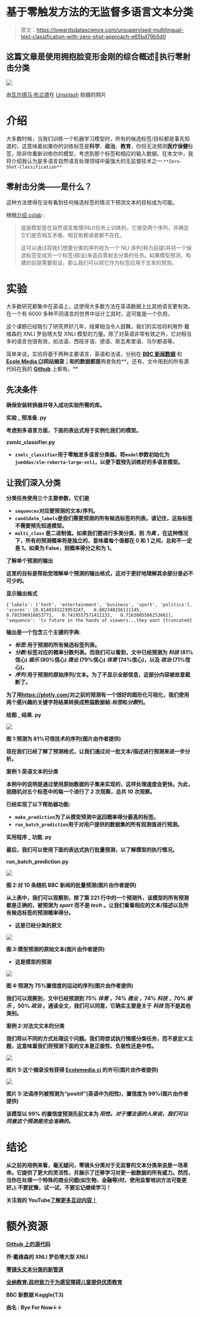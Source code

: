 # 基于零触发方法的无监督多语言文本分类

> 原文：<https://towardsdatascience.com/unsupervised-multilingual-text-classification-with-zero-shot-approach-e65bd79b5d0>

## 这篇文章是使用拥抱脸变形金刚的综合概述🤗执行零射击分类

![](img/a2b12ec061827703ee3e6a4eb149d799.png)

由[瓦尔德马·布兰德](https://unsplash.com/@waldemarbrandt67w)在 [Unsplash](https://unsplash.com/photos/U3Ptj3jafX8) 拍摄的照片

# 介绍

大多数时候，当我们训练一个机器学习模型时，所有的候选标签/目标都是事先知道的，这意味着如果你的训练标签是**科学**、**政治**、**教育**，你将无法预测**医疗保健**标签，除非你重新训练你的模型，考虑到那个标签和相应的输入数据。在本文中，我将介绍我认为是多语言自然语言处理领域中最强大的无监督技术之一:`**Zero-Shot-Classification**`

## 零射击分类——是什么？

这种方法使得在没有看到任何候选标签的情况下预测文本的目标成为可能。

根据[介绍 colab](https://colab.research.google.com/drive/1jocViLorbwWIkTXKwxCOV9HLTaDDgCaw?usp=sharing) :

> 底层模型是在自然语言推理(NLI)任务上训练的，它接受两个序列，并确定它们是否相互矛盾、相互依赖或者都不存在。
> 
> 这可以通过将我们想要分类的序列视为一个 NLI 序列(称为前提)并将一个候选标签变成另一个标签(假设)来适应零射击分类的任务。如果模型预测，构建的前提需要假设，那么我们可以把它作为标签应用于文本的预测。

# 实验

大多数研究都集中在英语上，这使得大多数方法在英语数据上比其他语言更有效。在一个有 6000 多种不同语言的世界中设计工具时，这可能是一个负担。

这个课题已经吸引了研究界好几年，结果相当令人鼓舞。我们的实验将利用乔·戴维森的 XNLI 罗伯塔大型 XNLI 模型的力量。除了对英语非常有效之外，它对相当多的语言也很有效，如法语、西班牙语、德语、斯瓦希里语、乌尔都语等。

简单来说，实验将基于两种主要语言，英语和法语，分别在 [**BBC 新闻数据**](https://www.kaggle.com/balatmak/newsgroup20bbcnews) 和[**Ecole Media CI**](https://www.ecolemedia.ci/actualite/voir_actualite/education-inclusive-le-gouvernement-en-action-pour-une-education-de-qualite-aux-enfants-a-deficience-sensorielle-1257.html)**网站摘录；和的数据都是**两者免检**。还有，文中用到的所有源代码在我的 [**Github**](https://github.com/keitazoumana/Medium-Articles-Notebooks/blob/main/Zero_Shot_Classification_Multi_Lingual.ipynb) 上都有。**

## **先决条件**

**确保安装转换器并导入成功实验所需的库。**

**实验 _ 预准备. py**

**考虑到多语言方面，下面的表达式用于实例化我们的模型。**

**zsmlc_classifier.py**

*   **`zsmlc_classifier`用于零触发多语言分类器。将`model`参数初始化为`joeddav/xlm-roberta-large-xnli`，以便下载预先训练好的多语言模型。**

## **让我们深入分类**

**分类任务使用三个主要参数，它们是**

*   **`sequences`对应要预测的文本/序列。**
*   **`candidate_labels`是我们需要预测的所有候选标签的列表。请记住，这些标签不需要预先知道模型。**
*   **`multi_class` 是二进制值。如果我们要进行多类分类，则 ***为真*** ，在这种情况下，所有的预测概率将是独立的，意味着每个值都在 0 和 1 之间，总和不一定是 1。如果为 False，则概率得分之和为 1。**

****了解单个预测的输出****

**这里的目标是帮助您理解单个预测的输出格式，这对于更好地理解其余部分是必不可少的。**

**显示输出格式**

```
{'labels': ['tech', 'entertainment', 'business', 'sport', 'politics'],  
'scores': [0.8140193223953247,   0.802348256111145,   0.791598916053772,   0.7419557571411133,   0.7163865566253662],  'sequence': 'tv future in the hands of viewers...they want [truncated]
```

**输出是一个包含三个主键的字典:**

*   ***标签*:用于预测的所有候选标签列表。**
*   ***分数*:标签对应的概率分数列表。而我们可以看到，文中已经预测为 ***科技*** (81%信心) ***娱乐*** (80%信心) ***商业*** (79%信心) ***体育*** (74%信心)，以及 ***政治*** (71%信心)。**
*   ***序列*:用于预测的原始序列/文本。为了不显示全部信息，这部分内容被故意截断了。**

**为了用<https://plotly.com/>**对之前的预测有一个很好的图形化可视化，我们使用两个感兴趣的关键字将结果转换成熊猫数据帧:*标签*和*分数*列。****

****绘图 _ 结果. py****

****![](img/03b0e04ae2c1062ad36c4db990fe2c35.png)****

****图 1:预测为 81%可信技术的序列(图片由作者提供)****

****现在我们已经了解了预测格式，让我们通过对一批文本/描述进行预测来进一步分析。****

******案例 1:英语文本的分类******

****本例中的说明是通过使用原始数据的子集来实现的，这样处理速度会更快。为此，我随机对五个标签中的每一个进行了 2 次观察，总共 10 次观察。****

****已经实现了以下帮助器功能:****

*   ****`make_prediction`为了从模型预测中返回概率得分最高的标签。****
*   ****`run_batch_prediction`用于对用户提供的数据集的所有观测值进行预测。****

****实用程序 _ 功能. py****

****最后，我们可以使用下面的表达式执行批量预测，以了解模型的执行情况。****

****run_batch_prediction.py****

****![](img/4911d77d1f2702eb1125ccd51b6f5d25.png)****

****图 2:对 10 条随机 BBC 新闻的批量预测(图片由作者提供)****

****从上表中，我们可以观察到，除了第 221 行中的一个预测外，该模型的所有预测都是正确的，被预测为 ***sport*** 而不是 ***tech*** 。让我们看看相应的文本/描述以及所有候选标签的预测概率得分。****

*   ****这是已经分类的原文****

****![](img/c224cb6cb016afe94be2f18fd3595388.png)****

****图 3:模型预测的原始文本(图片由作者提供)****

*   ****这是模型的预测****

****![](img/e83546c9b265b7460076e7aad03dc6ef.png)****

****图 4:预测为 75%置信度的运动的序列(图片由作者提供)****

****我们可以观察到，文中已经预测到 75% ***体育*** ，74% ***商业*** ，74% ***科技*** ，70% ***娱乐*** ，50% ***政治*** 。通读全文，我们可以同意，它确实主要是关于 ***科技*** 而不是其他类别。****

******案例 2:对法文文本的分类******

****我们将以不同的方式处理这个问题。我们将尝试执行情感分类任务，而不是定义主题，这意味着我们将预测下面的文本是正极性、负极性还是中性。****

****![](img/e843f599a4ccd66316bc9a42e5cb838c.png)****

****图片 5:这个摘录没有获得 [Ecolemedia.ci](https://www.ecolemedia.ci/actualite/voir_actualite/education-inclusive-le-gouvernement-en-action-pour-une-education-de-qualite-aux-enfants-a-deficience-sensorielle-1257.html) 的许可(图片由作者提供)****

****![](img/017b490f24a54e0d2ade0330bf3264bd.png)****

****图片 5:法语序列被预测为“positif”(英语中为阳性)，置信度为 99%(图片由作者提供)****

****该模型以 99% 的置信度预测先前文本为 ***阳性。对于懂法语的人来说，我们可以同意这个预测是完全准确的。*******

# ****结论****

****从之前的用例来看，毫无疑问，零镜头分类对于无监督的文本分类来说是一场革命。它提供了更大的灵活性，并展示了迁移学习对更一般数据的所有威力。然而，当你在处理一个特殊的商业问题(如生物、金融等)时，使用监督培训方法可能更好。).不要犹豫，试一试，不要忘记继续学习！****

****关注我的 YouTube[了解更多互动内容！](https://www.youtube.com/channel/UC9xKdy8cz6ZuJU5FTNtM_pQ)****

# ****额外资源****

****[Github 上的源代码](https://github.com/keitazoumana/Medium-Articles-Notebooks/blob/main/Zero_Shot_Classification_Multi_Lingual.ipynb)****

****乔·戴维森的 XNLI 罗伯塔大型 XNLI****

****[零镜头文本分类的新管道](https://discuss.huggingface.co/t/new-pipeline-for-zero-shot-text-classification/681)****

****[全纳教育:政府致力于为感官障碍儿童提供优质教育](https://www.ecolemedia.ci/actualite/voir_actualite/education-inclusive-le-gouvernement-en-action-pour-une-education-de-qualite-aux-enfants-a-deficience-sensorielle-1257.html)****

****BBC 新数据 Kaggle(T3)****

****曲名 : Bye For Now↓↓****